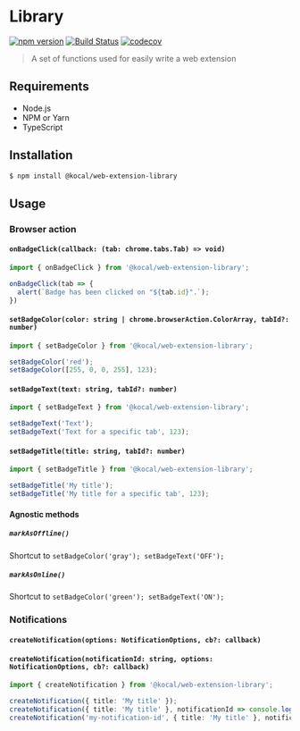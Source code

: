Library
=======

[![npm version](https://badge.fury.io/js/%40kocal%2Fweb-extension-library.svg)](https://badge.fury.io/js/%40kocal%2Fweb-extension-library)
[![Build Status](https://travis-ci.com/Kocal-Web-Extensions/library.svg?branch=master)](https://travis-ci.com/Kocal-Web-Extensions/library)
[![codecov](https://codecov.io/gh/Kocal-Web-Extensions/library/branch/master/graph/badge.svg)](https://codecov.io/gh/Kocal-Web-Extensions/library)

> A set of functions used for easily write a web extension

Requirements
------------

- Node.js
- NPM or Yarn
- TypeScript

Installation
------------

```bash
$ npm install @kocal/web-extension-library
```

Usage
-----

### Browser action

#### `onBadgeClick(callback: (tab: chrome.tabs.Tab) => void)`

```typescript
import { onBadgeClick } from '@kocal/web-extension-library';

onBadgeClick(tab => {
  alert(`Badge has been clicked on "${tab.id}".`); 
})
```

#### `setBadgeColor(color: string | chrome.browserAction.ColorArray, tabId?: number)`

```typescript
import { setBadgeColor } from '@kocal/web-extension-library';

setBadgeColor('red');
setBadgeColor([255, 0, 0, 255], 123);
```

#### `setBadgeText(text: string, tabId?: number)`

```typescript
import { setBadgeText } from '@kocal/web-extension-library';

setBadgeText('Text');
setBadgeText('Text for a specific tab', 123);
```

#### `setBadgeTitle(title: string, tabId?: number)`

```typescript
import { setBadgeTitle } from '@kocal/web-extension-library';

setBadgeTitle('My title');
setBadgeTitle('My title for a specific tab', 123);
```

#### Agnostic methods

##### `markAsOffline()`

Shortcut to `setBadgeColor('gray'); setBadgeText('OFF');`

##### `markAsOnline()`

Shortcut to `setBadgeColor('green'); setBadgeText('ON');`

### Notifications

#### `createNotification(options: NotificationOptions, cb?: callback)`
#### `createNotification(notificationId: string, options: NotificationOptions, cb?: callback)`

```typescript
import { createNotification } from '@kocal/web-extension-library';

createNotification({ title: 'My title' });
createNotification({ title: 'My title' }, notificationId => console.log(notificationId));
createNotification('my-notification-id', { title: 'My title' }, notificationId => console.log(notificationId));
```
